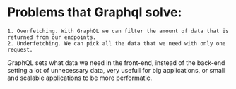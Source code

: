 # Problems that Graphql solve:

    1. Overfetching. With GraphQL we can filter the amount of data that is returned from our endpoints.
    2. Underfetching. We can pick all the data that we need with only one request.

GraphQL sets what data we need in the front-end, instead of the back-end setting a lot of unnecessary data, very usefull for big applications, or small and scalable
applications to be more performatic.

